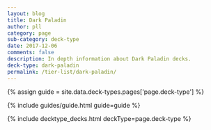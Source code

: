 ```yaml
---
layout: blog
title: Dark Paladin
author: pll
category: page
sub-category: deck-type
date: 2017-12-06
comments: false
description: In depth information about Dark Paladin decks.
deck-type: dark-paladin
permalink: /tier-list/dark-paladin/ 
---
```


{% assign guide = site.data.deck-types.pages['page.deck-type'] %}

{% include guides/guide.html guide=guide %}

{% include decktype_decks.html deckType=page.deck-type %}

